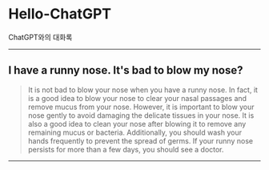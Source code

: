 # Hello-ChatGPT
ChatGPT와의 대화록

---

## I have a runny nose. It's bad to blow my nose?
> It is not bad to blow your nose when you have a runny nose. In fact, it is a good idea to blow your nose to clear your nasal passages and remove mucus from your nose. However, it is important to blow your nose gently to avoid damaging the delicate tissues in your nose. It is also a good idea to clean your nose after blowing it to remove any remaining mucus or bacteria. Additionally, you should wash your hands frequently to prevent the spread of germs. If your runny nose persists for more than a few days, you should see a doctor.

---

